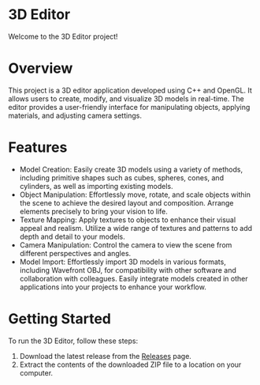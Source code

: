 
# 3D Editor
Welcome to the 3D Editor project!

# Overview
This project is a 3D editor application developed using C++ and OpenGL. It allows users to create, modify, and visualize 3D models in real-time. The editor provides a user-friendly interface for manipulating objects, applying materials, and adjusting camera settings.

# Features
- Model Creation: Easily create 3D models using a variety of methods, including primitive shapes such as cubes, spheres, cones, and cylinders, as well as importing existing models.
- Object Manipulation: Effortlessly move, rotate, and scale objects within the scene to achieve the desired layout and composition. Arrange elements precisely to bring your vision to life.
- Texture Mapping: Apply textures to objects to enhance their visual appeal and realism. Utilize a wide range of textures and patterns to add depth and detail to your models.
- Camera Manipulation: Control the camera to view the scene from different perspectives and angles.
- Model Import: Effortlessly import 3D models in various formats, including Wavefront OBJ, for compatibility with other software and collaboration with colleagues. Easily integrate models created in other applications into your projects to enhance your workflow.

# Getting Started
To run the 3D Editor, follow these steps:
1. Download the latest release from the [Releases](https://github.com/ValeriiSanduliak/3DEditor/releases/tag/3DEditorQt) page.
2. Extract the contents of the downloaded ZIP file to a location on your computer.

